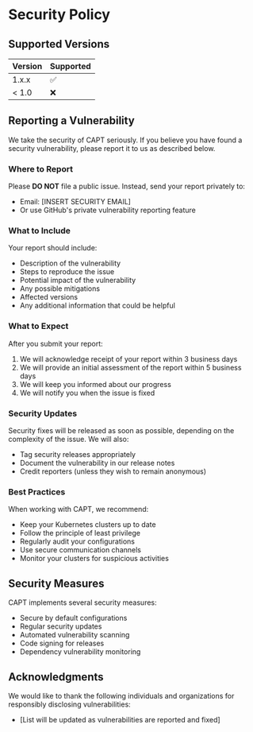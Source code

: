 # Security Policy

## Supported Versions

| Version | Supported          |
| ------- | ------------------ |
| 1.x.x   | :white_check_mark: |
| < 1.0   | :x:                |

## Reporting a Vulnerability

We take the security of CAPT seriously. If you believe you have found a security vulnerability, please report it to us as described below.

### Where to Report

Please **DO NOT** file a public issue. Instead, send your report privately to:

- Email: [INSERT SECURITY EMAIL]
- Or use GitHub's private vulnerability reporting feature

### What to Include

Your report should include:

- Description of the vulnerability
- Steps to reproduce the issue
- Potential impact of the vulnerability
- Any possible mitigations
- Affected versions
- Any additional information that could be helpful

### What to Expect

After you submit your report:

1. We will acknowledge receipt of your report within 3 business days
2. We will provide an initial assessment of the report within 5 business days
3. We will keep you informed about our progress
4. We will notify you when the issue is fixed

### Security Updates

Security fixes will be released as soon as possible, depending on the complexity of the issue. We will also:

- Tag security releases appropriately
- Document the vulnerability in our release notes
- Credit reporters (unless they wish to remain anonymous)

### Best Practices

When working with CAPT, we recommend:

- Keep your Kubernetes clusters up to date
- Follow the principle of least privilege
- Regularly audit your configurations
- Use secure communication channels
- Monitor your clusters for suspicious activities

## Security Measures

CAPT implements several security measures:

- Secure by default configurations
- Regular security updates
- Automated vulnerability scanning
- Code signing for releases
- Dependency vulnerability monitoring

## Acknowledgments

We would like to thank the following individuals and organizations for responsibly disclosing vulnerabilities:

- [List will be updated as vulnerabilities are reported and fixed]
